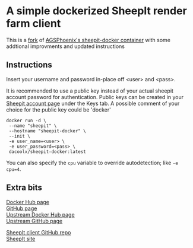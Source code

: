 # A simple dockerized SheepIt render farm client

This is a [fork](https://github.com/AGSPhoenix/sheepit-docker) of [AGSPhoenix's sheepit-docker container](https://hub.docker.com/r/agsphoenix/sheepit-docker/) with some addtional improvments and updated instructions

## Instructions
Insert your username and password in-place off \<user\> and \<pass\>.

It is recommended to use a public key instead of your actual sheepit account password for authentication.
Public keys can be created in your [Sheepit account page](https://www.sheepit-renderfarm.com/account.php?mode=profile) under the Keys tab.
A possible comment of your choice for the public key could be 'docker'

```
docker run -d \
 --name "sheepit" \
 --hostname "sheepit-docker" \
 --init \
 -e user_name=<user> \
 -e user_password=<pass> \
 dacoolx/sheepit-docker:latest
```

You can also specify the `cpu` variable to override autodetection; like `-e cpu=4`.

## Extra bits
[Docker Hub page](https://hub.docker.com/r/dacoolx/sheepit-docker)  
[GitHub page](https://github.com/DaCoolX/sheepit-docker/)  
[Upstream Docker Hub page](https://hub.docker.com/r/agsphoenix/sheepit-docker/)  
[Upstream GitHub page](https://github.com/AGSPhoenix/sheepit-docker)  

[SheepIt client GitHub repo](https://github.com/laurent-clouet/sheepit-client)  
[SheepIt site](https://www.sheepit-renderfarm.com/)  
